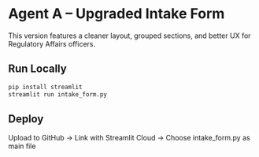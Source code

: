 # Agent A – Upgraded Intake Form

This version features a cleaner layout, grouped sections, and better UX for Regulatory Affairs officers.

## Run Locally

```bash
pip install streamlit
streamlit run intake_form.py
```

## Deploy

Upload to GitHub → Link with Streamlit Cloud → Choose intake_form.py as main file

